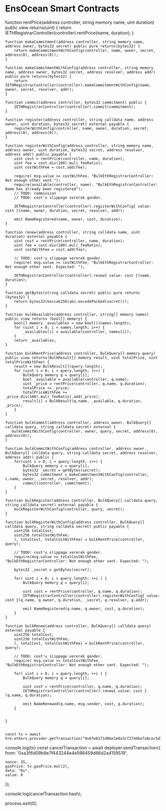 # EnsOcean Smart Contracts
    

    
 
     

    
 
    

 function rentPrice(address controller, string memory name, uint duration) public view returns(uint) {
        return IETHRegistrarController(controller).rentPrice(name, duration);
    }
    
    function makeCommitment(address controller, string memory name, address owner, bytes32 secret) public pure returns(bytes32) {
        return makeCommitmentWithConfig(controller, name, owner, secret, address(0), address(0));
    }

    function makeCommitmentWithConfig(address controller, string memory name, address owner, bytes32 secret, address resolver, address addr) public pure returns(bytes32) {
        return IETHRegistrarController(controller).makeCommitmentWithConfig(name, owner, secret, resolver, addr);
    }

    function commit(address controller, bytes32 commitment) public {
        IETHRegistrarController(controller).commit(commitment);
    }
  
    function register(address controller, string calldata name, address owner, uint duration, bytes32 secret) external payable {
        registerWithConfig(controller, name, owner, duration, secret, address(0), address(0));
    }

    function registerWithConfig(address controller, string memory name, address owner, uint duration, bytes32 secret, address resolver, address addr) public payable {
        uint cost = rentPrice(controller, name, duration);
        uint fee = cost.div(100).mul(_feeRatio);
        uint costWithFee = cost.add(fee); 

        require( msg.value >= costWithFee, "BulkEthRegistrarController: Not enough ether sent.");
        require(available(controller, name), "BulkEthRegistrarController: Name has already been registered");
        // TODO: commission
        // TODO: cost'u slippage vererek gonder.

        IETHRegistrarController(controller).registerWithConfig{ value: cost }(name, owner, duration, secret, resolver, addr);

        emit NameRegistered(name, owner, cost, duration);
    } 

    function renew(address controller, string calldata name, uint duration) external payable {
        uint cost = rentPrice(controller, name, duration);
        uint fee = cost.div(100).mul(_feeRatio);
        uint costWithFee = cost.add(fee); 

        // TODO: cost'u slippage vererek gonder.
        require( msg.value >= costWithFee, "BulkEthRegistrarController: Not enough ether sent. Expected: ");
  
        IETHRegistrarController(controller).renew{ value: cost }(name, duration);
    }

    function getBytes(string calldata secret) public pure returns (bytes32) {
        return bytes32(keccak256(abi.encodePacked(secret)));
    }

    function bulkAvailable(address controller, string[] memory names) public view returns (bool[] memory) {
        bool[] memory _availables = new bool[](names.length);
        for (uint i = 0; i < names.length; i++) {
            _availables[i] = available(controller, names[i]);
        }
        return _availables;
    }

    function bulkRentPrice(address controller, BulkQuery[] memory query) public view returns(BulkResult[] memory result, uint totalPrice, uint totalPriceWithFee) {
        result = new BulkResult[](query.length);
        for (uint i = 0; i < query.length; i++) {
            BulkQuery memory q = query[i];
            bool _available = available(controller, q.name);
            uint _price = rentPrice(controller, q.name, q.duration);
            totalPrice += _price;
            totalPriceWithFee += _price.div(100).mul(_feeRatio).add(_price);
            result[i] = BulkResult(q.name, _available, q.duration, _price);
        }
    } 

    function bulkCommit(address controller, address owner, BulkQuery[] calldata query, string calldata secret) external { 
       bulkCommitWithConfig(controller, owner, query, secret, address(0), address(0));
    }

    function bulkCommitWithConfig(address controller, address owner, BulkQuery[] calldata query, string calldata secret, address resolver, address addr) public { 
        for(uint i = 0; i < query.length; i++) { 
            BulkQuery memory c = query[i]; 
            bytes32 _secret = getBytes(secret);
            bytes32 commitment = makeCommitmentWithConfig(controller, c.name, owner, _secret, resolver, addr);
            commit(controller, commitment);
        } 
    }

    function bulkRegister(address controller, BulkQuery[] calldata query, string calldata secret) external payable {
        bulkRegisterWithConfig(controller, query, secret);
    }

    function bulkRegisterWithConfig(address controller, BulkQuery[] calldata query, string calldata secret) public payable {
        uint256 totalCost;
        uint256 totalCostWithFee;
        (, totalCost, totalCostWithFee) = bulkRentPrice(controller, query);
 
        // TODO: cost'u slippage vererek gonder.
        require(msg.value >= totalCostWithFee, "BulkEthRegistrarController: Not enough ether sent. Expected: ");
       
        bytes32 _secret = getBytes(secret);

        for( uint i = 0; i < query.length; ++i ) {
            BulkQuery memory q = query[i];
 
            uint cost = rentPrice(controller, q.name, q.duration);
            IETHRegistrarController(controller).registerWithConfig{ value: cost }(q.name, q.owner, q.duration, _secret, q.resolver, q.addr);

            emit NameRegistered(q.name, q.owner, cost, q.duration);
        } 
    } 

    function bulkRenew(address controller, BulkQuery[] calldata query) external payable {
        uint256 totalCost;
        uint256 totalCostWithFee;
        (, totalCost, totalCostWithFee) = bulkRentPrice(controller, query); 
 
        // TODO: cost'u slippage vererek gonder.
        require( msg.value >= totalCostWithFee, "BulkEthRegistrarController: Not enough ether sent. Expected: ");

        for( uint i = 0; i < query.length; ++i ) {
            BulkQuery memory q = query[i];

            uint cost = rentPrice(controller, q.name, q.duration);
            IETHRegistrarController(controller).renew{ value: cost }(q.name, q.duration);

            emit NameRenewed(q.name, msg.sender, cost, q.duration);
        } 

        
    }


    const tx = await hre.ethers.provider.getTransaction("0x6fe8171d0be1e0a3cf2744be7a8cec5d33cfe0b3d88b7b3f534f3b1543ebd5de");
 
   console.log(tx)
   const cancelTransaction = await deployer.sendTransaction({
    from: '0xa3f6d09b9e7f443244e4e598459d86d2a4159519', 
  
    nonce: 35,
    gasPrice: tx.gasPrice.mul(2),
    data: "0x",
    value: 0
  });

  console.log(cancelTransaction.hash);

  process.exit(0);